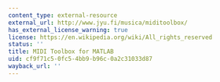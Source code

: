```yaml
---
content_type: external-resource
external_url: http://www.jyu.fi/musica/miditoolbox/
has_external_license_warning: true
license: https://en.wikipedia.org/wiki/All_rights_reserved
status: ''
title: MIDI Toolbox for MATLAB
uid: cf9f71c5-0fc5-4bb9-b96c-0a2c31033d87
wayback_url: ''
---
```

